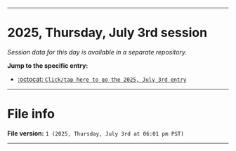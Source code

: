 
***

# 2025, Thursday, July 3rd session

_Session data for this day is available in a separate repository._

**Jump to the specific entry:**

- [:octocat: `Click/tap here to go the 2025, July 3rd entry`](https://github.com/seanpm2001/SeansLifeArchive_Images_TinyTower_Y2025/tree/SeansLifeArchive_Images_TinyTower_Y2025_Main-dev/2025/07_July/03/)

***

# File info

**File version:** `1 (2025, Thursday, July 3rd at 06:01 pm PST)`

***
